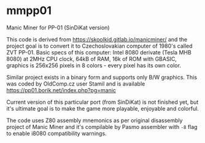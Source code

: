 # mmpp01
Manic Miner for PP-01 (SinDiKat version)


This code is derived from https://skoolkid.gitlab.io/manicminer/ and the project goal is to convert it to Czechoslovakian computer of 1980's called ZVT PP-01. Basic specs of this computer: Intel 8080 derivate (Tesla MHB 8080) at 2MHz CPU clock, 64kB of RAM, 16k of ROM with GBASIC, graphics is 256x256 pixels in 8 colors - every pixel has its own color.

Similar project exists in a binary form and supports only B/W graphics. This was coded by OldComp.cz user Stamil and is available https://pp01.borik.net/index.php?pg=manic

Current version of this particular port (from SinDiKat) is not finished yet, but it's ultimate goal is to make the game more playable, enjoyable and colorful.

The code uses Z80 assembly mnemonics as per original disassembly project of Manic Miner and it's compilable by Pasmo assembler with `-8` flag to enable i8080 compatibility warnings.
